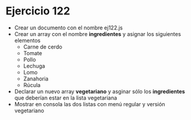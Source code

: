 # Ejercicio 122

* Crear un documento con el nombre ej122.js
* Crear un array con el nombre **ingredientes** y asignar los siguientes elementos
  * Carne de cerdo
  * Tomate
  * Pollo
  * Lechuga
  * Lomo
  * Zanahoria
  * Rúcula
* Declarar un nuevo array **vegetariano** y asginar sólo los **ingredientes** que deberían estar en la lista vegetariana
* Mostrar en consola las dos listas con menú regular y versión vegetariano